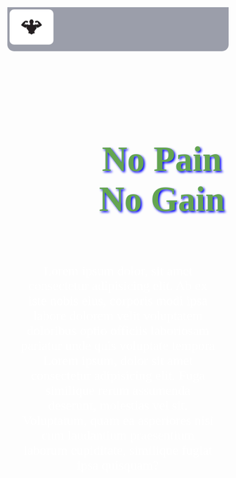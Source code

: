 <!DOCTYPE html>
<html lang="en">
<head>
    <meta charset="UTF-8">
    <meta http-equiv="X-UA-Compatible" content="IE=edge">
    <meta name="viewport" content="width=device-width, initial-scale=1.0">
    <title>Gym Website</title>
    <link rel="StyleSheet" href="./Resources/Style.css" >
    <link rel="preconnect" href="https://fonts.googleapis.com">
<link rel="preconnect" href="https://fonts.gstatic.com" crossorigin>
<link href="https://fonts.googleapis.com/css2?family=Dancing+Script:wght@500&family=Fjalla+One&family=Indie+Flower&family=Permanent+Marker&display=swap" rel="stylesheet"> 

 <style>
   
   *{
    margin:0;
}
.header{
    background-image: url("https://github.com/Shahzad-Ali-Balti/GYM-Website-for-Beginners/blob/main/Resources/images/Gymnasium.jpg");
    background-repeat:no-repeat;
    height:100vh;
 }
img{
    height: 80px;
    width: 100px;
    border-radius: 10px;
    margin: 5px 0 0 5px;
}
.navbar{
    display:flex;
    justify-content: space-between;
    height: 100px;
    background-color: rgba(115, 119, 136, 0.7);
    border-bottom-left-radius: 15px;
    border-bottom-right-radius: 15px;
    
}
.menu{
    margin:10px 0 0 1000px;
    
}
.menu ul li{
    display: inline-block;
    margin: 25px 0 0 0;
    
}
a{
    margin: 10px 10px 0 0 ;
    font-size: 30px;
    color: rgb(100, 9, 9);
    text-decoration: none;
}
a:hover{
    color: rgb(11, 165, 62);
    
}
.btn{
    border: 2px solid;
    height: 50px;
    width:150px;
    text-align: center;
    padding: 10px 5px 10px 5px;
    margin:25px 30px 0 0;
    border-radius: 5px;
    background-color: burlywood;
    font-size: 20px;
}
.btn:hover{
    background-color: coral;
    color: blue;
    cursor: pointer;
    box-shadow: 3px 3px 5px blue ; 
}
h1{
    font-size: 80px;
    font-weight: 50px;
    color: rgb(100, 165, 81);
    margin: 200px 0 0 200px;
    font-family: 'Indie Flower', cursive;
    text-shadow: 3px 3px 5px blue ;
}
p{
   text-align: center;
   font-size: 30px;
   color: white;
   margin: 100px 30px 0 30px;
   font-family: 'Dancing Script', cursive;
}
.btn_learn{
    margin: 50px 0 0 900px;
    padding: 10px 10px;
    font-size: 20px;
    border-radius: 10px;
    background-color: darkgoldenrod;

}
.btn_learn:hover{
   background-color: burlywood;
   box-shadow: 3px 3px 5px blue ; 
}
 </style>
</head>
<body>
    <header class = "header">
        <div class="navbar">
            <img src="./Resources/images/gym.jpeg">
            <div class="menu">
            <ul >
                <li><a href="#"> Home</a></li>
                <li><a href="#">About</a></li>
                <li><a href="#">Service</a></li>
                <li><a href="#">Contact</a></li>
            </ul>
            </div>
            <Button class="btn">
                Enroll Now
            </Button>
        </div>
        <h1>No Pain No Gain</h1>
        <p>
            Lorem ipsum dolor, sit amet consectetur adipisicing elit. Ab ex iste nobis eius, corporis modi ipsa labore dolorem velit voluptatem doloribus optio officiis laboriosam pariatur unde quis voluptate tempora
            Lorem ipsum, dolor sit amet consectetur adipisicing elit. Fuga similique rerum assumenda deserunt, molestias vel sit. Voluptatum, quam ea asperiores nisi cum laudantium praesentium laborum cupiditate, similique fugiat ipsa quisquam?
        </p>
        <button class="btn_learn"> Learn More </button>
    </header>
</body>
</html>
